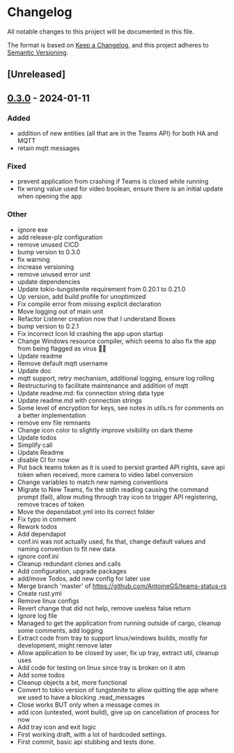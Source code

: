 # Changelog
All notable changes to this project will be documented in this file.

The format is based on [Keep a Changelog](https://keepachangelog.com/en/1.0.0/),
and this project adheres to [Semantic Versioning](https://semver.org/spec/v2.0.0.html).

## [Unreleased]

## [0.3.0](https://github.com/AntoineGS/teams-status-rs/releases/tag/v0.3.0) - 2024-01-11

### Added
- addition of new entities (all that are in the Teams API) for both HA and MQTT
- retain mqtt messages

### Fixed
- prevent application from crashing if Teams is closed while running
- fix wrong value used for video boolean, ensure there is an initial update when opening the app

### Other
- ignore exe
- add release-plz configuration
- remove unused CICD
- bump version to 0.3.0
- fix warning
- increase versioning
- remove unused error unit
- update dependencies
- Update tokio-tungstenite requirement from 0.20.1 to 0.21.0
- Up version, add build profile for unoptimized
- Fix compile error from missing explicit declaration
- Move logging out of main unit
- Refactor Listener creation now that I understand Boxes
- bump version to 0.2.1
- Fix incorrect Icon Id crashing the app upon startup
- Change Windows resource compiler, which seems to also fix the app from being flagged as virus 🤷‍♀️
- Update readme
- Remove default mqtt username
- Update doc
- mqtt support, retry mechanism, additional logging, ensure log rolling
- Restructuring to facilitate maintenance and addition of mqtt
- Update readme.md: fix connection string data type
- Update readme.md with connection strings
- Some level of encryption for keys, see notes in utils.rs for comments on a better implementation
- remove env file remnants
- Change icon color to slightly improve visibility on dark theme
- Update todos
- Simplify call
- Update Readme
- disable CI for now
- Put back teams token as it is used to persist granted API rights, save api token when received, more camera to video label conversion
- Change variables to match new naming conventions
- Migrate to New Teams, fix the stdin reading causing the command prompt (fail), allow muting through tray icon to trigger API registering, remove traces of token
- Move the dependabot.yml into its correct folder
- Fix typo in comment
- Rework todos
- Add dependapot
- conf.ini was not actually used, fix that, change default values and naming convention to fit new data
- ignore conf.ini
- Cleanup redundant clones and calls
- Add configuration, upgrade packages
- add/move Todos, add new config for later use
- Merge branch 'master' of https://github.com/AntoineGS/teams-status-rs
- Create rust.yml
- Remove linux configs
- Revert change that did not help, remove useless false return
- Ignore log file
- Managed to get the application from running outside of cargo, cleanup some comments, add logging
- Extract code from tray to support linux/windows builds, mostly for development, might remove later
- Allow application to be closed by user, fix up tray, extract util, cleanup uses
- Add code for testing on linux since tray is broken on it atm
- Add some todos
- Cleanup objects a bit, more functional
- Convert to tokio version of tungstenite to allow quitting the app where we used to have a blocking .read_messages
- Close works BUT only when a message comes in
- add icon (untested, wont build), give up on cancellation of process for now
- Add tray icon and exit logic
- First working draft, with a lot of hardcoded settings.
- First commit, basic api stubbing and tests done.
